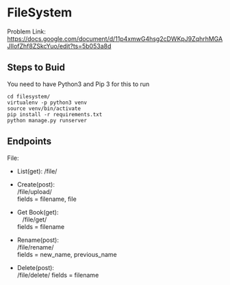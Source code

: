 # FileSystem

Problem Link: https://docs.google.com/document/d/11p4xmwG4hsg2cDWKpJ9ZqhrhMGAJIlofZhf8ZSkcYuo/edit?ts=5b053a8d

## Steps to Buid  
You need to have Python3 and Pip 3 for this to run  
```
cd filesystem/
virtualenv -p python3 venv
source venv/bin/activate
pip install -r requirements.txt
python manage.py runserver
``` 


Endpoints
---------
File:
- List(get):
    /file/

- Create(post):  
    /file/upload/  
    fields = filename, file 
  
- Get Book(get):  
    /file/get/  
    fields = filename 
  
- Rename(post):  
    /file/rename/  
    fields = new_name, previous_name 
  
- Delete(post):  
    /file/delete/ 
    fields = filename 
